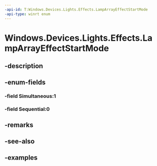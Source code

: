 ```yaml
---
-api-id: T:Windows.Devices.Lights.Effects.LampArrayEffectStartMode
-api-type: winrt enum
---
```


<!-- Enumeration syntax.
public enum LampArrayEffectStartMode : int 
-->

# Windows.Devices.Lights.Effects.LampArrayEffectStartMode

## -description

## -enum-fields
### -field Simultaneous:1

### -field Sequential:0

## -remarks

## -see-also

## -examples

